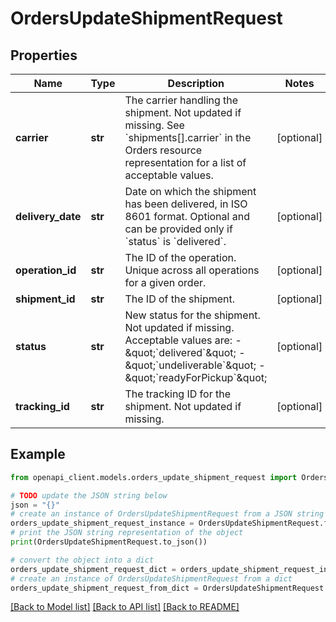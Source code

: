 # OrdersUpdateShipmentRequest


## Properties

Name | Type | Description | Notes
------------ | ------------- | ------------- | -------------
**carrier** | **str** | The carrier handling the shipment. Not updated if missing. See &#x60;shipments[].carrier&#x60; in the Orders resource representation for a list of acceptable values. | [optional] 
**delivery_date** | **str** | Date on which the shipment has been delivered, in ISO 8601 format. Optional and can be provided only if &#x60;status&#x60; is &#x60;delivered&#x60;. | [optional] 
**operation_id** | **str** | The ID of the operation. Unique across all operations for a given order. | [optional] 
**shipment_id** | **str** | The ID of the shipment. | [optional] 
**status** | **str** | New status for the shipment. Not updated if missing. Acceptable values are: - \&quot;&#x60;delivered&#x60;\&quot; - \&quot;&#x60;undeliverable&#x60;\&quot; - \&quot;&#x60;readyForPickup&#x60;\&quot;  | [optional] 
**tracking_id** | **str** | The tracking ID for the shipment. Not updated if missing. | [optional] 

## Example

```python
from openapi_client.models.orders_update_shipment_request import OrdersUpdateShipmentRequest

# TODO update the JSON string below
json = "{}"
# create an instance of OrdersUpdateShipmentRequest from a JSON string
orders_update_shipment_request_instance = OrdersUpdateShipmentRequest.from_json(json)
# print the JSON string representation of the object
print(OrdersUpdateShipmentRequest.to_json())

# convert the object into a dict
orders_update_shipment_request_dict = orders_update_shipment_request_instance.to_dict()
# create an instance of OrdersUpdateShipmentRequest from a dict
orders_update_shipment_request_from_dict = OrdersUpdateShipmentRequest.from_dict(orders_update_shipment_request_dict)
```
[[Back to Model list]](../README.md#documentation-for-models) [[Back to API list]](../README.md#documentation-for-api-endpoints) [[Back to README]](../README.md)


